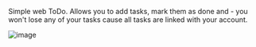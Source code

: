 Simple web ToDo. Allows you to add tasks, mark them as done and - you won't lose any of your tasks cause all tasks are linked with your account.

![image](https://github.com/Rockntt/WebToDo/assets/114337126/7063b256-e6a0-4f6c-8176-4956d0f97a7c)
